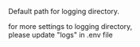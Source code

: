 Default path for logging directory.  

for more settings to logging directory,  
please update "logs" in .env file